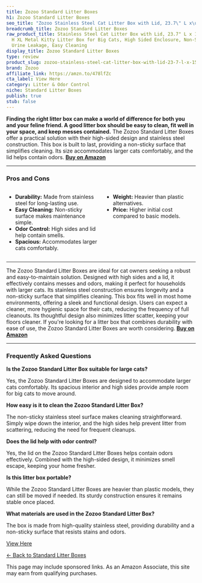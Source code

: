 ```yaml
---
title: Zozoo Standard Litter Boxes
h1: Zozoo Standard Litter Boxes
seo_title: "Zozoo Stainless Steel Cat Litter Box with Lid, 23.7\" L x\u2026"
breadcrumb_title: Zozoo Standard Litter Boxes
raw_product_title: Stainless Steel Cat Litter Box with Lid, 23.7" L x 15.8" W x 13.8"
  H XL Metal Kitty Litter Box for Big Cats, High Sided Enclosure, Non-Sticky, Anti
  Urine Leakage, Easy Cleaning
display_title: Zozoo Standard Litter Boxes
type: review
product_slug: zozoo-stainless-steel-cat-litter-box-with-lid-23-7-l-x-15-8-w-x-13-8-h-6213c0ec
brand: Zozoo
affiliate_link: https://amzn.to/478lfZc
cta_label: View Here
category: Litter & Odor Control
niche: Standard Litter Boxes
publish: true
stub: false
---
```


<div id="intro" class="full-width">
  <p><strong>Finding the right litter box can make a world of difference for both you and your feline friend. A good litter box should be easy to clean, fit well in your space, and keep messes contained.</strong> The Zozoo Standard Litter Boxes offer a practical solution with their high-sided design and stainless steel construction. This box is built to last, providing a non-sticky surface that simplifies cleaning. Its size accommodates larger cats comfortably, and the lid helps contain odors. <a href="https://amzn.to/478lfZc" rel="nofollow sponsored noopener" target="_blank"><strong>Buy on Amazon</strong></a></p>
</div>

<hr />
<h3 id="pros-cons">Pros and Cons</h3>
<div class="pc-grid" style="display:grid;grid-template-columns:1fr 1fr;gap:16px;">
  <ul>
    <li><strong>Durability:</strong> Made from stainless steel for long-lasting use.</li>
    <li><strong>Easy Cleaning:</strong> Non-sticky surface makes maintenance simple.</li>
    <li><strong>Odor Control:</strong> High sides and lid help contain smells.</li>
    <li><strong>Spacious:</strong> Accommodates larger cats comfortably.</li>
  </ul>
  <ul>
    <li><strong>Weight:</strong> Heavier than plastic alternatives.</li>
    <li><strong>Price:</strong> Higher initial cost compared to basic models.</li>
  </ul>
</div>
<hr />

<div class="full-width">
  <p>The Zozoo Standard Litter Boxes are ideal for cat owners seeking a robust and easy-to-maintain solution. Designed with high sides and a lid, it effectively contains messes and odors, making it perfect for households with larger cats. Its stainless steel construction ensures longevity and a non-sticky surface that simplifies cleaning. This box fits well in most home environments, offering a sleek and functional design. Users can expect a cleaner, more hygienic space for their cats, reducing the frequency of full cleanouts. Its thoughtful design also minimizes litter scatter, keeping your floors cleaner. If you're looking for a litter box that combines durability with ease of use, the Zozoo Standard Litter Boxes are worth considering. <a href="https://amzn.to/478lfZc" rel="nofollow sponsored noopener" target="_blank"><strong>Buy on Amazon</strong></a></p>
</div>

<hr />
<h3 id="faqs">Frequently Asked Questions</h3>

<p><strong>Is the Zozoo Standard Litter Box suitable for large cats?</strong></p>
<p>Yes, the Zozoo Standard Litter Boxes are designed to accommodate larger cats comfortably. Its spacious interior and high sides provide ample room for big cats to move around.</p>

<p><strong>How easy is it to clean the Zozoo Standard Litter Box?</strong></p>
<p>The non-sticky stainless steel surface makes cleaning straightforward. Simply wipe down the interior, and the high sides help prevent litter from scattering, reducing the need for frequent cleanups.</p>

<p><strong>Does the lid help with odor control?</strong></p>
<p>Yes, the lid on the Zozoo Standard Litter Boxes helps contain odors effectively. Combined with the high-sided design, it minimizes smell escape, keeping your home fresher.</p>

<p><strong>Is this litter box portable?</strong></p>
<p>While the Zozoo Standard Litter Boxes are heavier than plastic models, they can still be moved if needed. Its sturdy construction ensures it remains stable once placed.</p>

<p><strong>What materials are used in the Zozoo Standard Litter Box?</strong></p>
<p>The box is made from high-quality stainless steel, providing durability and a non-sticky surface that resists stains and odors.</p>
<p><a class="btn" href="https://amzn.to/478lfZc" target="_blank" rel="nofollow sponsored noopener">View Here</a></p>
<p><a href="/roundups/litter-odor-control/standard-litter-boxes/">← Back to Standard Litter Boxes</a></p>
<aside class="disclosure">This page may include sponsored links. As an Amazon Associate, this site may earn from qualifying purchases.</aside>
